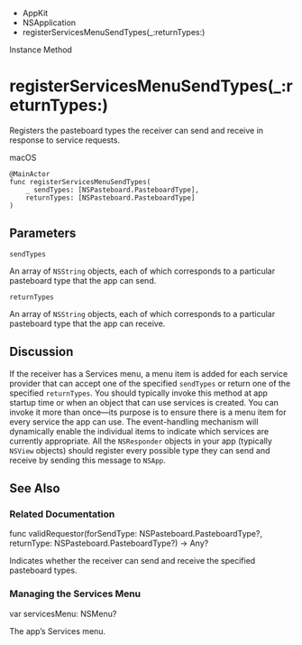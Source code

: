 

- AppKit
- NSApplication
-  registerServicesMenuSendTypes(\_:returnTypes:) 

Instance Method

# registerServicesMenuSendTypes(\_:returnTypes:)

Registers the pasteboard types the receiver can send and receive in response to service requests.

macOS

``` source
@MainActor
func registerServicesMenuSendTypes(
    _ sendTypes: [NSPasteboard.PasteboardType],
    returnTypes: [NSPasteboard.PasteboardType]
)
```

## Parameters 

`sendTypes`  

An array of `NSString` objects, each of which corresponds to a particular pasteboard type that the app can send.

`returnTypes`  

An array of `NSString` objects, each of which corresponds to a particular pasteboard type that the app can receive.

## Discussion

If the receiver has a Services menu, a menu item is added for each service provider that can accept one of the specified `sendTypes` or return one of the specified `returnTypes`. You should typically invoke this method at app startup time or when an object that can use services is created. You can invoke it more than once—its purpose is to ensure there is a menu item for every service the app can use. The event-handling mechanism will dynamically enable the individual items to indicate which services are currently appropriate. All the `NSResponder` objects in your app (typically `NSView` objects) should register every possible type they can send and receive by sending this message to `NSApp`.

## See Also

### Related Documentation

func validRequestor(forSendType: NSPasteboard.PasteboardType?, returnType: NSPasteboard.PasteboardType?) -> Any?

Indicates whether the receiver can send and receive the specified pasteboard types.

### Managing the Services Menu

var servicesMenu: NSMenu?

The app’s Services menu.

